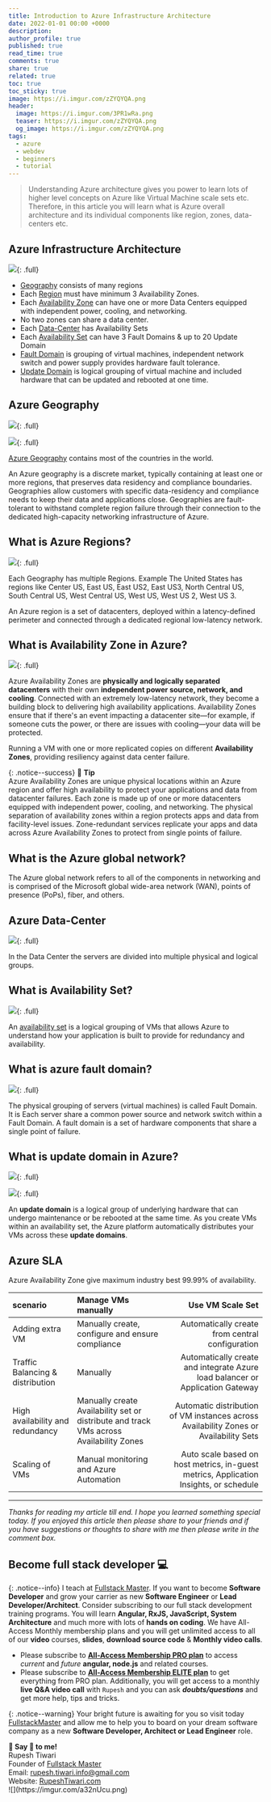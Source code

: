 ```yaml
---
title: Introduction to Azure Infrastructure Architecture
date: 2022-01-01 00:00 +0000
description:
author_profile: true
published: true
read_time: true
comments: true
share: true
related: true
toc: true
toc_sticky: true
image: https://i.imgur.com/zZYQYQA.png
header:
  image: https://i.imgur.com/3PR1wRa.png
  teaser: https://i.imgur.com/zZYQYQA.png
  og_image: https://i.imgur.com/zZYQYQA.png
tags:
  - azure
  - webdev
  - beginners
  - tutorial
---
```


> Understanding Azure architecture gives you power to learn lots of higher level concepts on Azure like Virtual Machine scale sets etc. Therefore, in this article you will learn what is Azure overall architecture and its individual components like region, zones, data-centers etc.

## Azure Infrastructure Architecture

![](https://imgur.com/TVclQ1g.png){: .full}

- [Geography](#azure-geography) consists of many regions
- Each [Region](#azure-regions) must have minimum 3 Availability Zones.
- Each [Availability Zone](#availability-zone) can have one or more Data Centers equipped with independent power, cooling, and networking.
- No two zones can share a data center.
- Each [Data-Center](#azure-data-center) has Availability Sets
- Each [Availability Set](#what-is-availability-set) can have 3 Fault Domains & up to 20 Update Domain
- [Fault Domain](#what-is-azure-fault-domain) is grouping of virtual machines, independent network switch and power supply provides hardware fault tolerance.
- [Update Domain](#what-is-update-domain-in-azure) is logical grouping of virtual machine and included hardware that can be updated and rebooted at one time.

## Azure Geography

![](https://imgur.com/GgiCKUh.png){: .full}

![](https://i.imgur.com/IMF6Uxn.png){: .full}

[Azure Geography](https://azure.microsoft.com/en-us/global-infrastructure/geographies/#geographies) contains most of the countries in the world.

An Azure geography is a discrete market, typically containing at least one or more regions, that preserves data residency and compliance boundaries. Geographies allow customers with specific data-residency and compliance needs to keep their data and applications close. Geographies are fault-tolerant to withstand complete region failure through their connection to the dedicated high-capacity networking infrastructure of Azure.

## What is Azure Regions?

![](https://imgur.com/EP9XhI7.png){: .full}

Each Geography has multiple Regions. Example The United States has regions like Center US, East US, East US2, East US3, North Central US, South Central US, West Central US, West US, West US 2, West US 3.

An Azure region is a set of datacenters, deployed within a latency-defined perimeter and connected through a dedicated regional low-latency network.

## What is Availability Zone in Azure?

![](https://imgur.com/edLLp4S.png){: .full}

Azure Availability Zones are **physically and logically separated datacenters** with their own **independent power source, network, and cooling**. Connected with an extremely low-latency network, they become a building block to delivering high availability applications. Availability Zones ensure that if there's an event impacting a datacenter site—for example, if someone cuts the power, or there are issues with cooling—your data will be protected.

Running a VM with one or more replicated copies on different **Availability Zones**, providing resiliency against data center failure.

{: .notice--success}
🍹 **Tip** \
Azure Availability Zones are unique physical locations within an Azure region and offer high availability to protect your applications and data from datacenter failures. Each zone is made up of one or more datacenters equipped with independent power, cooling, and networking. The physical separation of availability zones within a region protects apps and data from facility-level issues. Zone-redundant services replicate your apps and data across Azure Availability Zones to protect from single points of failure.

## What is the Azure global network?

The Azure global network refers to all of the components in networking and is comprised of the Microsoft global wide-area network (WAN), points of presence (PoPs), fiber, and others.

## Azure Data-Center

![](https://imgur.com/ZQGt48j.png){: .full}

In the Data Center the servers are divided into multiple physical and logical groups.

## What is Availability Set?

![](https://imgur.com/FmgxQu5.png){: .full}

An [availability set](https://docs.microsoft.com/en-us/azure/virtual-machines/availability-set-overview) is a logical grouping of VMs that allows Azure to understand how your application is built to provide for redundancy and availability.

## What is azure fault domain?

![](https://imgur.com/8nolkCg.png){: .full}

The physical grouping of servers (virtual machines) is called Fault Domain. It is Each server share a common power source and network switch within a Fault Domain. A fault domain is a set of hardware components that share a single point of failure.

## What is update domain in Azure?

![](https://imgur.com/go8fjZ9.png){: .full}

![](https://imgur.com/IhbZ0o1.png){: .full}

An **update domain** is a logical group of underlying hardware that can undergo maintenance or be rebooted at the same time. As you create VMs within an availability set, the Azure platform automatically distributes your VMs across these **update domains**.

## Azure SLA

Azure Availability Zone give maximum industry best 99.99% of availability.

| scenario                         | Manage VMs manually                                                                    |                                                                      Use VM Scale Set |
| :------------------------------- | :------------------------------------------------------------------------------------- | ------------------------------------------------------------------------------------: |
| Adding extra VM                  | Manually create, configure and ensure compliance                                       |                                       Automatically create from central configuration |
| Traffic Balancing & distribution | Manually                                                                               |         Automatically create and integrate Azure load balancer or Application Gateway |
| High availability and redundancy | Manually create Availability set or distribute and track VMs across Availability Zones | Automatic distribution of VM instances across Availability Zones or Availability Sets |
| Scaling of VMs                   | Manual monitoring and Azure Automation                                                 | Auto scale based on host metrics, in-guest metrics, Application Insights, or schedule |

---

_Thanks for reading my article till end. I hope you learned something special today. If you enjoyed this article then please share to your friends and if you have suggestions or thoughts to share with me then please write in the comment box._

## Become full stack developer 💻

{: .notice--info}
I teach at [Fullstack Master](https://www.fullstackmaster.net). If you want to become **Software Developer** and grow your carrier as new **Software Engineer** or **Lead Developer/Architect**. Consider subscribing to our full stack development training programs. You will learn **Angular, RxJS, JavaScript, System Architecture** and much more with lots of **hands on coding**. We have All-Access Monthly membership plans and you will get unlimited access to all of our **video** courses, **slides**, **download source code** & **Monthly video calls**.

- Please subscribe to **[All-Access Membership PRO plan](https://www.fullstackmaster.net/pro)** to access _current_ and _future_ **angular, node.js** and related courses.
- Please subscribe to **[All-Access Membership ELITE plan](https://www.fullstackmaster.net/elite)** to get everything from PRO plan. Additionally, you will get access to a monthly **live Q&A video call** with `Rupesh` and you can ask **_doubts/questions_** and get more help, tips and tricks.

{: .notice--warning}
Your bright future is awaiting for you so visit today [FullstackMaster](www.fullstackmaster.net) and allow me to help you to board on your dream software company as a new **Software Developer, Architect or Lead Engineer** role.

<div class="notice--success">
<strong>💖 Say 👋 to me!</strong>
<br>Rupesh Tiwari
<br>Founder of <a href="https://www.fullstackmaster.net">Fullstack Master </a>
<br>Email: <a href="mailto:rupesh.tiwari.info@gmail.com?subject=Hi">rupesh.tiwari.info@gmail.com</a>
<br>Website: <a href="https://www.rupeshtiwari.com">RupeshTiwari.com </a>
</div>
![](https://imgur.com/a32nUcu.png)
